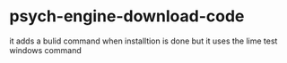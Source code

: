 # psych-engine-download-code
it adds a bulid command when installtion is done
but it uses the lime test windows command
